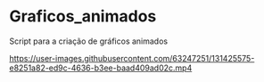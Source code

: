 # Graficos_animados
 Script para a criação de gráficos animados
 
 



https://user-images.githubusercontent.com/63247251/131425575-e8251a82-ed9c-4636-b3ee-baad409ad02c.mp4




